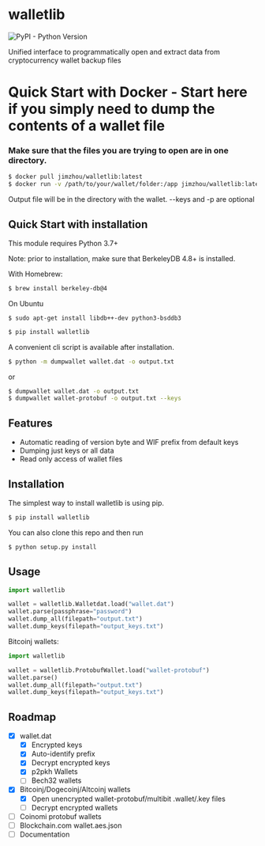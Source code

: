 # walletlib
![PyPI - Python Version](https://img.shields.io/badge/python-3.7%20%7C%203.8%20%7C%203.9-blue)



Unified interface to programmatically open and extract data from cryptocurrency wallet backup files

# Quick Start with Docker - Start here if you simply need to dump the contents of a wallet file

### Make sure that the files you are trying to open are in one directory.

```bash
$ docker pull jimzhou/walletlib:latest
$ docker run -v /path/to/your/wallet/folder:/app jimzhou/walletlib:latest wallet.dat -o wallet_output.txt --keys -p password
```
Output file will be in the directory with the wallet. --keys and -p are optional



## Quick Start with installation

This module requires Python 3.7+

Note: prior to installation, make sure that BerkeleyDB 4.8+ is installed.

With Homebrew:
```bash
$ brew install berkeley-db@4
```

On Ubuntu
```
$ sudo apt-get install libdb++-dev python3-bsddb3
```

```bash
$ pip install walletlib
```
A convenient cli script is available after installation.
```bash
$ python -m dumpwallet wallet.dat -o output.txt
```
or
```bash
$ dumpwallet wallet.dat -o output.txt
$ dumpwallet wallet-protobuf -o output.txt --keys
```

## Features
- Automatic reading of version byte and WIF prefix from default keys
- Dumping just keys or all data
- Read only access of wallet files

## Installation
The simplest way to install walletlib is using pip.
```bash
$ pip install walletlib
```
You can also clone this repo and then run
```bash
$ python setup.py install
```
## Usage
```python
import walletlib

wallet = walletlib.Walletdat.load("wallet.dat")
wallet.parse(passphrase="password")
wallet.dump_all(filepath="output.txt")
wallet.dump_keys(filepath="output_keys.txt")

```
Bitcoinj wallets:

```python
import walletlib

wallet = walletlib.ProtobufWallet.load("wallet-protobuf")
wallet.parse()
wallet.dump_all(filepath="output.txt")
wallet.dump_keys(filepath="output_keys.txt")
```

## Roadmap
- [x] wallet.dat
  - [x] Encrypted keys
  - [x] Auto-identify prefix
  - [x] Decrypt encrypted keys
  - [x] p2pkh Wallets
  - [ ] Bech32 wallets
- [x] Bitcoinj/Dogecoinj/Altcoinj wallets
  - [x] Open unencrypted wallet-protobuf/multibit .wallet/.key files
  - [ ] Decrypt encrypted wallets
- [ ] Coinomi protobuf wallets
- [ ] Blockchain.com wallet.aes.json
- [ ] Documentation

